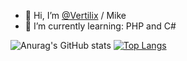 - 👋 Hi, I’m [@Vertilix](https://github.com/Vertilix) / Mike
- 🌱 I’m currently learning: PHP and C#


![Anurag's GitHub stats](https://github-readme-stats.vercel.app/api?username=vertilix&show_icons=true&theme=radical)
[![Top Langs](https://github-readme-stats.vercel.app/api/top-langs/?username=vertilix&layout=compact&theme=radical)](https://github.com/anuraghazra/github-readme-stats)
<!---
Vertilix/Vertilix is a ✨ special ✨ repository because its `README.md` (this file) appears on your GitHub profile.
You can click the Preview link to take a look at your changes.
--->
